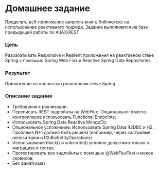 # Домашнее задание
Пределать веб-приложение каталога книг в библиотеке на использование реактивного подхода. Задание выполняется на базе предыдущей работы по AJAX/REST

### Цель
Разрабатывать Responsive и Resilent приложения на реактивном стеке Spring c помощью Spring Web Flux и Reactive Spring Data Repositories

### Результат 
Приложение на полностью реактивном стеке Spring

### Описание задания
* Требования к реализации:
* Переписать REST эндпойнты на WebFlux. Опционально: вместо контроллеров использовать Functional Endpoints;
* Использовать Spring Data Reactive MongoDb;
* Опциональное усложнение: Использовать Spring Data R2DBC и H2. Проблема N+1 должна быть решена (например, через кастомные репозитории и R2dbcEntityOperations)
* Использование block() и subscribe() условно допустимо только в миграциях и тестах;
* Протестировать все эндпойнты с помощью @WebFluxTest и моков сервисов;
* Без фанатизма)